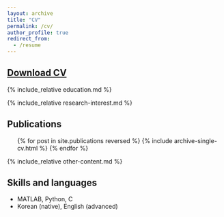 ```yaml
---
layout: archive
title: "CV"
permalink: /cv/
author_profile: true
redirect_from:
  - /resume
---
```


## <span style="color:blue"> **[Download CV](https://github.com/inhohong/inhohong.github.io/raw/master/files/CV_inho%20hong.pdf)** </span>

{% include_relative education.md %}

{% include_relative research-interest.md %}

Publications
------
  <ul>{% for post in site.publications reversed %}
    {% include archive-single-cv.html %}
  {% endfor %}</ul>

{% include_relative other-content.md %}

Skills and languages
------
* MATLAB, Python, C
* Korean (native), English (advanced)
